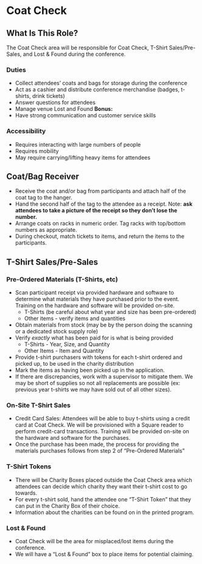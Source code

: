 # Coat Check

## What Is This Role?

The Coat Check area will be responsible for Coat Check, T-Shirt Sales/Pre-Sales, and Lost & Found during the conference.

### Duties

- Collect attendees’ coats and bags for storage during the conference
- Act as a cashier and distribute conference merchandise (badges, t-shirts, drink tickets)
- Answer questions for attendees
- Manage venue Lost and Found
**Bonus:**
- Have strong communication and customer service skills

### Accessibility

- Requires interacting with large numbers of people
- Requires mobility
- May require carrying/lifting heavy items for attendees

## Coat/Bag Receiver

- Receive the coat and/or bag from participants and attach half of the coat tag to the hanger.
- Hand the second half of the tag to the attendee as a receipt.  Note: **ask attendees to take a picture of the receipt so they don’t lose the number.**
- Arrange coats on racks in numeric order.  Tag racks with top/bottom numbers as appropriate. 
- During checkout, match tickets to items, and return the items to the participants.

## T-Shirt Sales/Pre-Sales

### Pre-Ordered Materials (T-Shirts, etc)

- Scan participant receipt via provided hardware and software to determine what materials they have purchased prior to the event.  Training on the hardware and software will be provided on-site.
    - T-Shirts (be careful about what year and size has been pre-ordered)
    - Other items - verify items and quantities
- Obtain materials from stock (may be by the person doing the scanning or a dedicated stock supply role)
- Verify *exactly* what has been paid for is what is being provided
    - T-Shirts - Year, Size, and Quantity
    - Other Items - Item and Quantity
- Provide t-shirt purchasers with tokens for each t-shirt ordered and picked up, to be used in the charity distribution
- Mark the items as having been picked up in the application.
- If there are discrepancies, work with a supervisor to mitigate them.  We may be short of supplies so not all replacements are possible (ex: previous year t-shirts we may have sold out of all other sizes).

### On-Site T-Shirt Sales

- Credit Card Sales:  Attendees will be able to buy t-shirts using a credit card at Coat Check.  We will be provisioned with a Square reader to perform credit-card transactions. Training will be provided on-site on the hardware and software for the purchases.
- Once the purchase has been made, the process for providing the materials purchases follows from step 2 of “Pre-Ordered Materials”

### T-Shirt Tokens

- There will be Charity Boxes placed outside the Coat Check area which attendees can decide which charity they want their t-shirt cost to go towards.
- For every t-shirt sold, hand the attendee one “T-Shirt Token” that they can put in the Charity Box of their choice.
- Information about the charities can be found on in the printed program.

### Lost & Found

- Coat Check will be the area for misplaced/lost items during the conference.
- We will have a “Lost & Found” box to place items for potential claiming. 
